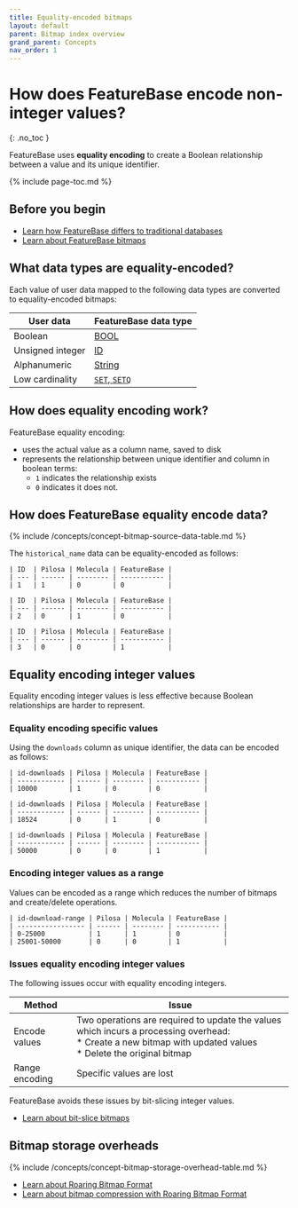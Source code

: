 ```yaml
---
title: Equality-encoded bitmaps
layout: default
parent: Bitmap index overview
grand_parent: Concepts
nav_order: 1
---
```


# How does FeatureBase encode non-integer values?
{: .no_toc }

FeatureBase uses **equality encoding** to create a Boolean relationship between a value and its unique identifier.

{% include page-toc.md %}

## Before you begin

* [Learn how FeatureBase differs to traditional databases](/docs/concepts/concepts-home)
* [Learn about FeatureBase bitmaps](/docs/concepts/concept-bitmaps)

## What data types are equality-encoded?

Each value of user data mapped to the following data types are converted to equality-encoded bitmaps:

| User data        | FeatureBase data type                                                                   |
| ---------------- | --------------------------------------------------------------------------------------- |
| Boolean          | [BOOL](/docs/sql-guide/data-types/data-type-bool)                                       |
| Unsigned integer | [ID](/docs/sql-guide/data-types/data-type-id)                                           |
| Alphanumeric     | [String](/docs/sql-guide/data-types/data-type-string)                                   |
| Low cardinality  | [`SET`, `SETQ`](/docs/sql-guide/data-types/data-types-home/#low-cardinality-data-types) |

## How does equality encoding work?

FeatureBase equality encoding:
* uses the actual value as a column name, saved to disk
* represents the relationship between unique identifier and column in boolean terms:
  * `1` indicates the relationship exists
  * `0` indicates it does not.

## How does FeatureBase equality encode data?

{% include /concepts/concept-bitmap-source-data-table.md %}

The `historical_name` data can be equality-encoded as follows:

```
| ID  | Pilosa | Molecula | FeatureBase |
| --- | ------ | -------- | ----------- |
| 1   | 1      | 0        | 0           |
```

```
| ID  | Pilosa | Molecula | FeatureBase |
| --- | ------ | -------- | ----------- |
| 2   | 0      | 1        | 0           |
```

```
| ID  | Pilosa | Molecula | FeatureBase |
| --- | ------ | -------- | ----------- |
| 3   | 0      | 0        | 1           |
```

## Equality encoding integer values

Equality encoding integer values is less effective because Boolean relationships are harder to represent.

### Equality encoding specific values

Using the `downloads` column as unique identifier, the data can be encoded as follows:

```
| id-downloads | Pilosa | Molecula | FeatureBase |
| ------------ | ------ | -------- | ----------- |
| 10000        | 1      | 0        | 0           |
```

```
| id-downloads | Pilosa | Molecula | FeatureBase |
| ------------ | ------ | -------- | ----------- |
| 18524        | 0      | 1        | 0           |
```
```
| id-downloads | Pilosa | Molecula | FeatureBase |
| ------------ | ------ | -------- | ----------- |
| 50000        | 0      | 0        | 1           |
```

### Encoding integer values as a range

Values can be encoded as a range which reduces the number of bitmaps and create/delete operations.

```
| id-download-range | Pilosa | Molecula | FeatureBase |
| ----------------- | ------ | -------- | ----------- |
| 0-25000           | 1      | 1        | 0           |
| 25001-50000       | 0      | 0        | 1           |
```

### Issues equality encoding integer values

The following issues occur with equality encoding integers.

| Method | Issue |
|---|---|
| Encode values | Two operations are required to update the values which incurs a processing overhead:<br/>* Create a new bitmap with updated values<br/>* Delete the original bitmap |
| Range encoding | Specific values are lost  |

FeatureBase avoids these issues by bit-slicing integer values.

* [Learn about bit-slice bitmaps](/docs/concepts/concept-bitmaps-bit-slice)

## Bitmap storage overheads

{% include /concepts/concept-bitmap-storage-overhead-table.md %}

* [Learn about Roaring Bitmap Format](/docs/concepts/concept-roaring-bitmap-format)
* [Learn about bitmap compression with Roaring Bitmap Format](/docs/concepts/concept-roaring-bitmap-format)
